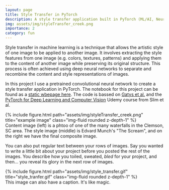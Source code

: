 ```yaml
---
layout: page
title: Style Transfer in PyTorch
description: A style transfer application built in PyTorch (ML/AI, Neural Networks, Transfer Learning, Python, PyTorch)
img: assets/img/styleTransfer_creek.png
importance: 2
category: fun
---
```



Style transfer in machine learning is a technique that allows the artistic style of one image to be applied to another image. It involves extracting the style features from one image (e.g. colors, textures, patterns) and applying them to the content of another image while preserving its original structure. This process is often achieved using deep neural networks to separate and recombine the content and style representations of images. 

In this project I use a pretrained convolutional neural network to create a style transfer application in PyTorch. The notebook for this project can be found as a <a href="StyleTransfer_in_PyTorch.html">static wbepage here</a>. The code is bassed on <a href="https://www.cv-foundation.org/openaccess/content_cvpr_2016/papers/Gatys_Image_Style_Transfer_CVPR_2016_paper.pdf">Gatys et al.</a> and the <a href="https://www.udemy.com/course/pytorch-for-deep-learning-and-computer-vision/">PyTorch for Deep Learning and Computer Vision</a> Udemy course from Slim et al. 

<div class="row">
    <div class="col-sm mt-3 mt-md-0">
        {% include figure.html path="assets/img/styleTransfer_creek.png" title="example image" class="img-fluid rounded z-depth-1" %}
    </div>
</div>
<div class="caption">
    Content image (left) is a phtoo of one of the many waterfalls in the Clemson, SC area. The style image (middle) is Edvard Munch's "The Scream", and on the right we have the final composite image.
</div>

You can also put regular text between your rows of images.
Say you wanted to write a little bit about your project before you posted the rest of the images.
You describe how you toiled, sweated, *bled* for your project, and then... you reveal its glory in the next row of images.


<div class="row">
    <div class="col-sm mt-3 mt-md-0">
        {% include figure.html path="assets/img/style_transfer.gif" title="style_tranfer.gif" class="img-fluid rounded z-depth-1" %}
    </div>
</div>
<div class="caption">
    This image can also have a caption. It's like magic.
</div>
